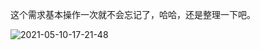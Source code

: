 这个需求基本操作一次就不会忘记了，哈哈，还是整理一下吧。

![2021-05-10-17-21-48](https://junjie2018sz.oss-cn-shenzhen.aliyuncs.com/images/2021-05-10-17-21-48.png)